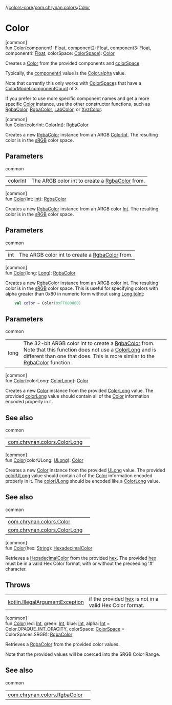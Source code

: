 //[colors-core](../../index.md)/[com.chrynan.colors](index.md)/[Color](-color.md)

# Color

[common]\
fun [Color](-color.md)(component1: [Float](https://kotlinlang.org/api/latest/jvm/stdlib/kotlin/-float/index.html), component2: [Float](https://kotlinlang.org/api/latest/jvm/stdlib/kotlin/-float/index.html), component3: [Float](https://kotlinlang.org/api/latest/jvm/stdlib/kotlin/-float/index.html), component4: [Float](https://kotlinlang.org/api/latest/jvm/stdlib/kotlin/-float/index.html), colorSpace: [ColorSpace](../com.chrynan.colors.space/-color-space/index.md)): [Color](-color/index.md)

Creates a [Color](-color/index.md) from the provided components and [colorSpace](-color.md).

Typically, the [component4](-color.md) value is the [Color.alpha](-color/alpha.md) value.

Note that currently this only works with [ColorSpace](../com.chrynan.colors.space/-color-space/index.md)s that have a [ColorModel.componentCount](../com.chrynan.colors.space/-color-model/component-count.md) of 3.

If you prefer to use more specific component names and get a more specific [Color](-color/index.md) instance, use the other constructor functions, such as [RgbaColor](-rgba-color/index.md), [RgbaColor](-rgba-color/index.md), [LabColor](-lab-color/index.md), or [XyzColor](-xyz-color/index.md).

[common]\
fun [Color](-color.md)(colorInt: [ColorInt](-color-int/index.md)): [RgbaColor](-rgba-color/index.md)

Creates a new [RgbaColor](-rgba-color/index.md) instance from an ARGB [ColorInt](-color-int/index.md). The resulting color is in the [sRGB](../com.chrynan.colors.space/-color-spaces/-s-r-g-b.md) color space.

## Parameters

common

| | |
|---|---|
| colorInt | The ARGB color int to create a [RgbaColor](-rgba-color/index.md) from. |

[common]\
fun [Color](-color.md)(int: [Int](https://kotlinlang.org/api/latest/jvm/stdlib/kotlin/-int/index.html)): [RgbaColor](-rgba-color/index.md)

Creates a new [RgbaColor](-rgba-color/index.md) instance from an ARGB color [Int](https://kotlinlang.org/api/latest/jvm/stdlib/kotlin/-int/index.html). The resulting color is in the [sRGB](../com.chrynan.colors.space/-color-spaces/-s-r-g-b.md) color space.

## Parameters

common

| | |
|---|---|
| int | The ARGB color int to create a [RgbaColor](-rgba-color/index.md) from. |

[common]\
fun [Color](-color.md)(long: [Long](https://kotlinlang.org/api/latest/jvm/stdlib/kotlin/-long/index.html)): [RgbaColor](-rgba-color/index.md)

Creates a new [RgbaColor](-rgba-color/index.md) instance from an ARGB color int. The resulting color is in the [sRGB](../com.chrynan.colors.space/-color-spaces/-s-r-g-b.md) color space. This is useful for specifying colors with alpha greater than 0x80 in numeric form without using [Long.toInt](https://kotlinlang.org/api/latest/jvm/stdlib/kotlin/-long/to-int.html):

```kotlin
    val color = Color(0xFF000080)
```

## Parameters

common

| | |
|---|---|
| long | The 32-bit ARGB color int to create a [RgbaColor](-rgba-color/index.md) from.<br>Note that this function does not use a [ColorLong](-color-long/index.md) and is different than one that does. This is more similar to the [RgbaColor](-rgba-color/index.md) function. |

[common]\
fun [Color](-color.md)(colorLong: [ColorLong](-color-long/index.md)): [Color](-color/index.md)

Creates a new [Color](-color/index.md) instance from the provided [ColorLong](-color-long/index.md) value. The provided [colorLong](-color.md) value should contain all of the [Color](-color/index.md) information encoded properly in it.

## See also

common

| | |
|---|---|
| [com.chrynan.colors.ColorLong](-color-long/index.md) |  |

[common]\
fun [Color](-color.md)(colorULong: [ULong](https://kotlinlang.org/api/latest/jvm/stdlib/kotlin/-u-long/index.html)): [Color](-color/index.md)

Creates a new [Color](-color/index.md) instance from the provided [ULong](-color.md) value. The provided [colorULong](-color.md) value should contain all of the [Color](-color/index.md) information encoded properly in it. The [colorULong](-color.md) should be encoded like a [ColorLong](-color-long/index.md) value.

## See also

common

| | |
|---|---|
| [com.chrynan.colors.Color](-color/index.md) |  |
| [com.chrynan.colors.ColorLong](-color-long/index.md) |  |

[common]\
fun [Color](-color.md)(hex: [String](https://kotlinlang.org/api/latest/jvm/stdlib/kotlin/-string/index.html)): [HexadecimalColor](-hexadecimal-color/index.md)

Retrieves a [HexadecimalColor](-hexadecimal-color/index.md) from the provided [hex](-color.md). The provided [hex](-color.md) must be in a valid Hex Color format, with or without the preceeding '#' character.

## Throws

| | |
|---|---|
| [kotlin.IllegalArgumentException](https://kotlinlang.org/api/latest/jvm/stdlib/kotlin/-illegal-argument-exception/index.html) | if the provided [hex](-color.md) is not in a valid Hex Color format. |

[common]\
fun [Color](-color.md)(red: [Int](https://kotlinlang.org/api/latest/jvm/stdlib/kotlin/-int/index.html), green: [Int](https://kotlinlang.org/api/latest/jvm/stdlib/kotlin/-int/index.html), blue: [Int](https://kotlinlang.org/api/latest/jvm/stdlib/kotlin/-int/index.html), alpha: [Int](https://kotlinlang.org/api/latest/jvm/stdlib/kotlin/-int/index.html) = Color.OPAQUE_INT_OPACITY, colorSpace: [ColorSpace](../com.chrynan.colors.space/-color-space/index.md) = ColorSpaces.SRGB): [RgbaColor](-rgba-color/index.md)

Retrieves a [RgbaColor](-rgba-color/index.md) from the provided color values.

Note that the provided values will be coerced into the SRGB Color Range.

## See also

common

| | |
|---|---|
| [com.chrynan.colors.RgbaColor](-rgba-color/index.md) |  |
